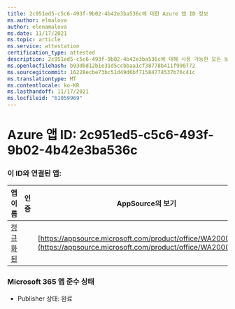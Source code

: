 ```yaml
---
title: 2c951ed5-c5c6-493f-9b02-4b42e3ba536c에 대한 Azure 앱 ID 정보
ms.author: elmalova
author: elenamalova
ms.date: 11/17/2021
ms.topic: article
ms.service: attestation
certification_type: attested
description: 2c951ed5-c5c6-493f-9b02-4b42e3ba536c에 대해 사용 가능한 모든 보안 및 규정 준수 정보입니다.
ms.openlocfilehash: b93d0d12b1e31d5ccbbaa1cf38778b411f990772
ms.sourcegitcommit: 16228ecbe73bc51d49d6bf71584774537b76c41c
ms.translationtype: MT
ms.contentlocale: ko-KR
ms.lasthandoff: 11/17/2021
ms.locfileid: "61059969"
---
```

# <a name="azure-app-id-2c951ed5-c5c6-493f-9b02-4b42e3ba536c"></a>Azure 앱 ID: 2c951ed5-c5c6-493f-9b02-4b42e3ba536c


### <a name="apps-associated-with-this-id"></a>이 ID와 연결된 앱:
| **앱 이름** | **인증** | **AppSource의 보기** |
|--------------|---------------|-----------------------|
| [정규화된](https://docs.microsoft.com/microsoft-365-app-certification/forward/WA200002720) |  | [https://appsource.microsoft.com/product/office/WA200002720](https://appsource.microsoft.com/product/office/WA200002720) |

### <a name="microsoft-365-app-compliance-status"></a>Microsoft 365 앱 준수 상태
- Publisher 상태: 완료
